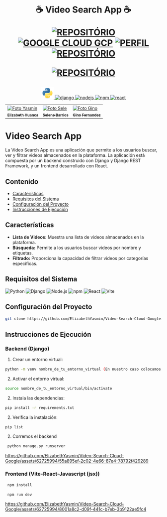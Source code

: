 <h1 align="center">
 <br> ☕ Video Search App ☕ 

[![REPOSITÓRIO](https://img.shields.io/badge/intrucciones%20-%23323330.svg?&style=for-the-badge&logo=reposit%C3%B3rio&logoColor=black&color=ABC789)](Link)
[![GOOGLE CLOUD GCP](https://img.shields.io/badge/GOOGLE%20CLOUD%20GCP-%23323330.svg?&style=for-the-badge&logo=cards%20estrelas&logoColor=black&color=FAA900)](./OtroREADME.md)
[![PERFIL](https://img.shields.io/badge/perfiles%20-%23323330.svg?&style=for-the-badge&logo=perfil&logoColor=black&color=FF0080)](./ContactoREADME.md)
[![REPOSITÓRIO](https://img.shields.io/badge/informe%20-%23323330.svg?&style=for-the-badge&logo=reposit%C3%B3rio&logoColor=black&color=8890AC)](Link)


[![REPOSITÓRIO](https://img.shields.io/badge/repositório%20-%23323330.svg?&style=for-the-badge&logo=repositório&logoColor=black&color=8000FF)](https://github.com/ElizabethYasmin/EDA)


</h1>


<div align="center">
  <a href="https://www.python.org" target="_blank" rel="noreferrer"> 
    <img src="https://raw.githubusercontent.com/devicons/devicon/master/icons/python/python-original.svg" alt="python" width="40" height="40"/> 
  </a> 
  <a href="https://www.djangoproject.com" target="_blank" rel="noreferrer"> 
    <img src="https://www.vectorlogo.zone/logos/djangoproject/djangoproject-icon.svg" alt="django" width="40" height="40"/> 
  </a> 
  <a href="https://nodejs.org" target="_blank" rel="noreferrer"> 
    <img src="https://www.vectorlogo.zone/logos/nodejs/nodejs-icon.svg" alt="nodejs" width="40" height="40"/> 
  </a> 
  <a href="https://www.npmjs.com" target="_blank" rel="noreferrer"> 
    <img src="https://www.vectorlogo.zone/logos/npmjs/npmjs-ar21.svg" alt="npm" width="40" height="40"/> 
  </a> 
  <a href="https://reactjs.org" target="_blank" rel="noreferrer"> 
    <img src="https://www.vectorlogo.zone/logos/reactjs/reactjs-icon.svg" alt="react" width="40" height="40"/> 
  </a>
</div>





<center>
  <table>
    <tr>
      <td>
        <a href="#">
          <img src="https://avatars.githubusercontent.com/u/62725994?v=4" width="100px;" alt="Foto Yasmin"/><br>
          <sub>
            <b>Elizabeth Huanca</b>
          </sub>
        </a>
      </td>
      <td>
        <a href="#">
          <img src="https://avatars.githubusercontent.com/u/38021042?v=4" width="100px;" alt="Foto Sele"/><br>
          <sub>
            <b>Selene Barrios</b>
          </sub>
        </a>
      </td>
      <td>
        <a href="#">
          <img src="https://avatars.githubusercontent.com/u/124095872?v=4" width="100px;" alt="Foto Gino"/><br>
          <sub>
            <b>Gino Fernandez</b>
          </sub>
        </a>
      </td>
    </tr>
  </table>
</center>


# Video Search App

La Video Search App es una aplicación que permite a los usuarios buscar, ver y filtrar videos almacenados en la plataforma. La aplicación está compuesta por un backend construido con Django y Django REST Framework, y un frontend desarrollado con React.

## Contenido

- [Características](#características)
- [Requisitos del Sistema](#requisitos-del-sistema)
- [Configuración del Proyecto](#configuración-del-proyecto)
- [Instrucciones de Ejecución](#instrucciones-de-ejecución)


## Características

- **Lista de Videos:** Muestra una lista de videos almacenados en la plataforma.
- **Búsqueda:** Permite a los usuarios buscar videos por nombre y etiquetas.
- **Filtrado:** Proporciona la capacidad de filtrar videos por categorías específicas.

## Requisitos del Sistema

![Python](https://img.shields.io/badge/Python-3776AB?style=for-the-badge&logo=python&logoColor=white)
![Django](https://img.shields.io/badge/Django-092E20?style=for-the-badge&logo=django&logoColor=white)
![Node.js](https://img.shields.io/badge/Node.js-339933?style=for-the-badge&logo=node.js&logoColor=white)
![npm](https://img.shields.io/badge/npm-CB3837?style=for-the-badge&logo=npm&logoColor=white)
![React](https://img.shields.io/badge/React-61DAFB?style=for-the-badge&logo=react&logoColor=white)
![Vite](https://img.shields.io/badge/Vite-646CFF?style=for-the-badge&logo=vite&logoColor=white)


## Configuración del Proyecto

```bash
git clone https://github.com/ElizabethYasmin/Video-Search-Cloud-Google.git

```

## Instrucciones de Ejecución

### Backend (Django)

1. Crear un entorno virtual:

```bash
python -m venv nombre_de_tu_entorno_virtual (En nuestro caso colocamos el nombre de myenv)

```

2. Activar el entorno virtual:

```bash
source nombre_de_tu_entorno_virtual/bin/activate

```

2. Instala las dependencias:

```bash
pip install -r requirements.txt

```

2. Verifica la instalación:

```bash
pip list

```
2. Corremos el backend

```bash
 python manage.py runserver

```

https://github.com/ElizabethYasmin/Video-Search-Cloud-Google/assets/62725994/55a895ef-2c02-4e66-87e4-78792f429289


### Frontend (Vite-React-Javascript (jsx))

```bash
 npm install

```

```bash
 npm run dev

```


https://github.com/ElizabethYasmin/Video-Search-Cloud-Google/assets/62725994/8001a8c2-d09f-441c-b7eb-3b9122ae5fc4

